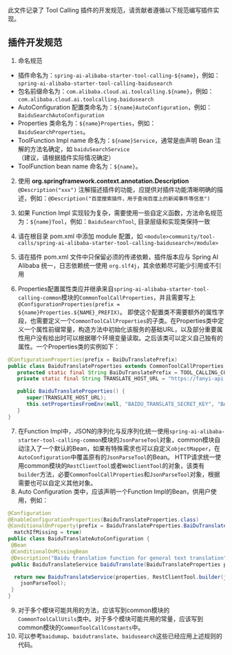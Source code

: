 此文件记录了 Tool Calling 插件的开发规范，请贡献者遵循以下规范编写插件实现。

## 插件开发规范

1. 命名规范

* 插件命名为：`spring-ai-alibaba-starter-tool-calling-${name}`，例如：`spring-ai-alibaba-starter-tool-calling-baidusearch`
* 包名前缀命名为：`com.alibaba.cloud.ai.toolcalling.${name}`，例如：`com.alibaba.cloud.ai.toolcalling.baidusearch`
* AutoConfiguration 配置类命名为：`${name}AutoConfiguration`，例如：`BaiduSearchAutoConfiguration`
* Properties 类命名为：`${name}Properties`，例如：`BaiduSearchProperties`。
* ToolFunction Impl name 命名为：`${name}Service`，通常是由声明 Bean 注解的方法名确定，如 `baiduSearchService`（建议，请根据插件实际情况确定）
* ToolFunction bean name 命名为：`${name}`。

2. 使用 **org.springframework.context.annotation.Description** `@Description("xxx")` 注解描述插件的功能，应提供对插件功能清晰明确的描述，例如：`@Description("百度搜索插件，用于查询百度上的新闻事件等信息")`
3. 如果 Function Impl 实现较为复杂，需要使用一些自定义函数，方法命名规范为：`${name}Tool`，例如：`BaiduSearchTool`, 目录层级和实现类保持一致
4. 请在根目录 pom.xml 中添加 module 配置，如 `<module>community/tool-calls/spring-ai-alibaba-starter-tool-calling-baidusearch</module>`
5. 请在插件 pom.xml 文件中只保留必须的传递依赖，插件版本应与 Spring AI Alibaba 统一，日志依赖统一使用 `org.slf4j`，其余依赖尽可能少引用或不引用

6. Properties配置属性类应并继承来自`spring-ai-alibaba-starter-tool-calling-common`模块的`CommonToolCallProperties`，并且需要写上`@ConfigurationProperties(prefix = ${name}Properties.${NAME}_PREFIX)`。
即使这个配置类不需要额外的属性字段，也需要定义一个`CommonToolCallProperties`的子类。在Properties类中定义一个属性前缀常量，构造方法中初始化该服务的基础URL，以及部分重要属性用户没有给出时可以根据哪个环境变量读取。之后该类可以定义自己独有的属性。一个Properties类的实例如下：

```java
@ConfigurationProperties(prefix = BaiDuTranslatePrefix)
public class BaiduTranslateProperties extends CommonToolCallProperties {
   protected static final String BaiDuTranslatePrefix = TOOL_CALLING_CONFIG_PREFIX + ".baidu.translate";
   private static final String TRANSLATE_HOST_URL = "https://fanyi-api.baidu.com/api/trans/vip/translate/";

   public BaiduTranslateProperties() {
      super(TRANSLATE_HOST_URL);
      this.setPropertiesFromEnv(null, "BAIDU_TRANSLATE_SECRET_KEY", "BAIDU_TRANSLATE_APP_ID", null);
   }
}
```

7. 在Function Impl中，JSON的序列化与反序列化统一使用`spring-ai-alibaba-starter-tool-calling-common`模块的`JsonParseTool`对象，common模块自动注入了一个默认的Bean，如果有特殊需求也可以自定义`objectMapper`，在`AutoConfiguration`中覆盖原有的`JsonParseTool`的Bean。
HTTP请求统一使用common模块的`RestClientTool`或者`WebClientTool`的对象，该类有`builder`方法，必要`CommonToolCallProperties`和`JsonParseTool`对象，根据需要也可以自定义其他对象。
8. Auto Configuration 类中，应该声明一个Function Impl的Bean，供用户使用，例如：

```java
@Configuration
@EnableConfigurationProperties(BaiduTranslateProperties.class)
@ConditionalOnProperty(prefix = BaiduTranslateProperties.BaiDuTranslatePrefix, name = "enabled", havingValue = "true",
  matchIfMissing = true)
public class BaiduTranslateAutoConfiguration {
 @Bean
 @ConditionalOnMissingBean
 @Description("Baidu translation function for general text translation")
 public BaiduTranslateService baiduTranslate(BaiduTranslateProperties properties, JsonParseTool jsonParseTool) {

  return new BaiduTranslateService(properties, RestClientTool.builder(jsonParseTool, properties).build(),
    jsonParseTool);
 }
}
```

9. 对于多个模块可能共用的方法，应该写到common模块的`CommonToolCallUtils`类中。对于多个模块可能共用的常量，应该写到common模块的`CommonToolCallConstants`中。
10. 可以参考`baidumap`、`baidutranslate`、`baidusearch`这些已经应用上述规则的代码。
